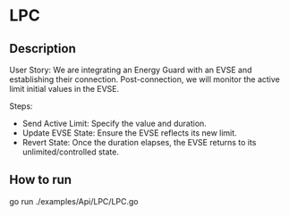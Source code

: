 
# LPC

## Description

User Story: We are integrating an Energy Guard with an EVSE and establishing their connection. Post-connection, we will monitor the active limit initial values in the EVSE.

Steps:

- Send Active Limit: Specify the value and duration.
- Update EVSE State: Ensure the EVSE reflects its new limit.
- Revert State: Once the duration elapses, the EVSE returns to its unlimited/controlled state.

## How to run 

go run ./examples/Api/LPC/LPC.go
